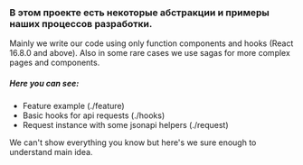 ### В этом проекте есть некоторые абстракции и примеры наших процессов разработки.

Mainly we write our code using only function components and hooks (React 16.8.0 and above). 
Also in some rare cases we use sagas for more complex pages and components.

##### Here you can see:
* Feature example (./feature)
* Basic hooks for api requests (./hooks)
* Request instance with some jsonapi helpers (./request)

We can't show everything you know but here's we sure enough to understand main idea. 
